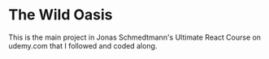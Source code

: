 # The Wild Oasis

This is the main project in Jonas Schmedtmann's Ultimate React Course on udemy.com that I followed and coded along.
